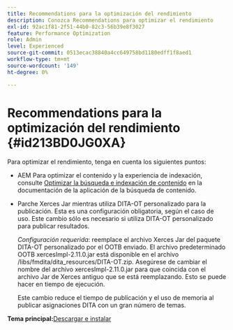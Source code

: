 ```yaml
---
title: Recommendations para la optimización del rendimiento
description: Conozca Recommendations para optimizar el rendimiento
exl-id: 92ac1f81-2f51-44b0-82c3-56b39e8f3027
feature: Performance Optimization
role: Admin
level: Experienced
source-git-commit: 0513ecac38840a4cc649758bd1180edff1f8aed1
workflow-type: tm+mt
source-wordcount: '149'
ht-degree: 0%

---
```


# Recommendations para la optimización del rendimiento {#id213BD0JG0XA}

Para optimizar el rendimiento, tenga en cuenta los siguientes puntos:

- AEM Para optimizar el contenido y la experiencia de indexación, consulte [Optimizar la búsqueda e indexación de contenido](https://experienceleague.adobe.com/docs/experience-manager-cloud-service/operations/indexing.html?lang=es) en la documentación de la aplicación de la búsqueda de contenido.

- Parche Xerces Jar mientras utiliza DITA-OT personalizado para la publicación. Esta es una configuración obligatoria, según el caso de uso. Este cambio sólo es necesario si utiliza DITA-OT personalizado para publicar resultados.

  *Configuración requerida*: reemplace el archivo Xerces Jar del paquete DITA-OT personalizado por el OOTB enviado. El archivo predeterminado OOTB xercesImpl-2.11.0.jar está disponible en el archivo /libs/fmdita/dita\_resources/DITA-OT.zip. Asegúrese de cambiar el nombre del archivo xercesImpl-2.11.0.jar para que coincida con el archivo Jar de Xerces antiguo que se está reemplazando. Esto se puede hacer en tiempo de ejecución.

  Este cambio reduce el tiempo de publicación y el uso de memoria al publicar asignaciones DITA con un gran número de temas.


**Tema principal:**&#x200B;[&#x200B; Descargar e instalar](download-install.md)

